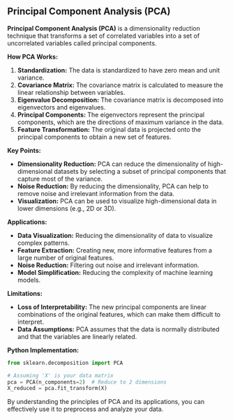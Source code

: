 ## Principal Component Analysis (PCA)

**Principal Component Analysis (PCA)** is a dimensionality reduction technique that transforms a set of correlated variables into a set of uncorrelated variables called principal components. 

**How PCA Works:**

1. **Standardization:** The data is standardized to have zero mean and unit variance.
2. **Covariance Matrix:** The covariance matrix is calculated to measure the linear relationship between variables.
3. **Eigenvalue Decomposition:** The covariance matrix is decomposed into eigenvectors and eigenvalues.
4. **Principal Components:** The eigenvectors represent the principal components, which are the directions of maximum variance in the data.
5. **Feature Transformation:** The original data is projected onto the principal components to obtain a new set of features.

**Key Points:**

* **Dimensionality Reduction:** PCA can reduce the dimensionality of high-dimensional datasets by selecting a subset of principal components that capture most of the variance.
* **Noise Reduction:** By reducing the dimensionality, PCA can help to remove noise and irrelevant information from the data.
* **Visualization:** PCA can be used to visualize high-dimensional data in lower dimensions (e.g., 2D or 3D).

**Applications:**

* **Data Visualization:** Reducing the dimensionality of data to visualize complex patterns.
* **Feature Extraction:** Creating new, more informative features from a large number of original features.
* **Noise Reduction:** Filtering out noise and irrelevant information.
* **Model Simplification:** Reducing the complexity of machine learning models.

**Limitations:**

* **Loss of Interpretability:** The new principal components are linear combinations of the original features, which can make them difficult to interpret.
* **Data Assumptions:** PCA assumes that the data is normally distributed and that the variables are linearly related.

**Python Implementation:**

```python
from sklearn.decomposition import PCA

# Assuming 'X' is your data matrix
pca = PCA(n_components=2)  # Reduce to 2 dimensions
X_reduced = pca.fit_transform(X)
```

By understanding the principles of PCA and its applications, you can effectively use it to preprocess and analyze your data.
